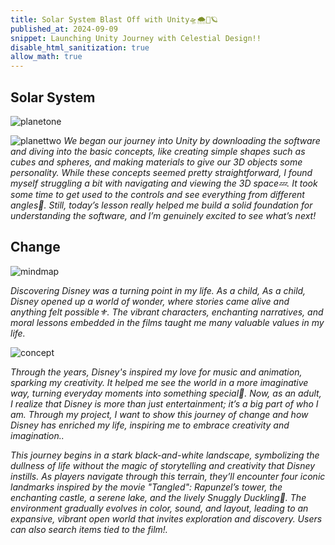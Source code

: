 ```yaml
---
title: Solar System Blast Off with Unity🛸🌨️🌊🪐
published_at: 2024-09-09
snippet: Launching Unity Journey with Celestial Design!!
disable_html_sanitization: true
allow_math: true
---
```


## Solar System
![planetone](planetsatu.jpeg)

![planettwo](planetdua.jpeg)
*We began our journey into Unity by downloading the software and diving into the basic concepts, like creating simple shapes such as cubes and spheres, and making materials to give our 3D objects some personality. While these concepts seemed pretty straightforward, I found myself struggling a bit with navigating and viewing the 3D space💤. It took some time to get used to the controls and see everything from different angles🚀. Still, today’s lesson really helped me build a solid foundation for understanding the software, and I’m genuinely excited to see what’s next!*

## Change
![mindmap](change.png)

*Discovering Disney was a turning point in my life. As a child, As a child, Disney opened up a world of wonder, where stories came alive and anything felt possible⚜️. The vibrant characters, enchanting narratives, and moral lessons embedded in the films taught me many valuable values in my life.*

![concept](conceptdisney.png)

*Through the years, Disney's inspired my love for music and animation, sparking my creativity. It helped me see the world in a more imaginative way, turning everyday moments into something special🌼. Now, as an adult, I realize that Disney is more than just entertainment; it’s a big part of who I am. Through my project, I want to show this journey of change and how Disney has enriched my life, inspiring me to embrace creativity and imagination..*

*This journey begins in a stark black-and-white landscape, symbolizing the dullness of life without the magic of storytelling and creativity that Disney instills. As players navigate through this terrain, they’ll encounter four iconic landmarks inspired by the movie "Tangled": Rapunzel’s tower, the enchanting castle, a serene lake, and the lively Snuggly Duckling🐥. The environment gradually evolves in color, sound, and layout, leading to an expansive, vibrant open world that invites exploration and discovery. Users can also search items tied to the film!.*
